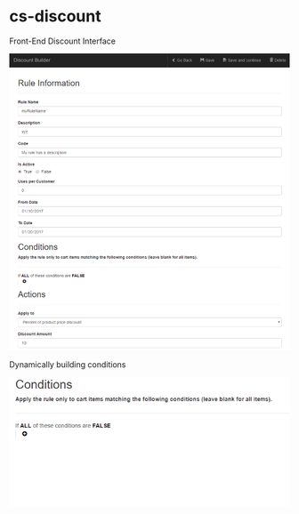 # cs-discount
Front-End Discount Interface

![Alt text](https://raw.githubusercontent.com/sean-codes/cs-discount/master/img/couponform.png)

Dynamically building conditions

![Alt text](https://raw.githubusercontent.com/sean-codes/cs-discount/master/img/conditions.gif)
